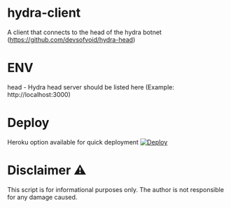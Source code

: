 # hydra-client
A client that connects to the head of the hydra botnet (https://github.com/devsofvoid/hydra-head)

# ENV
head - Hydra head server should be listed here (Example: http://localhost:3000)


# Deploy
Heroku option available for quick deployment
[![Deploy](https://www.herokucdn.com/deploy/button.svg)](https://heroku.com/deploy)

# Disclaimer ⚠️
This script is for informational purposes only. The author is not responsible for any damage caused.
